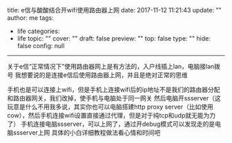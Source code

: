title: e信与酸酸结合开wifi使用路由器上网
date: 2017-11-12 11:21:43
update: ""
author: me
tags:
- life
categories:
- life
topic: ""
cover: ""
draft: false
preview: ""
top: false
type: ""
hide: false
config: null


---


关于e信“正常情况下”使用路由器网上是有方法的，入户线插上lan，电脑接lan拨号
我想要说的是连接e信后使用路由器上网，并且是绝对正常的思维
<!--more-->
手机也是可以连接上wifi，但是手机上连接wifi后的ip地址不是我们的路由器分配和路由器网关，我们改掉，使手机与电脑处于同一网关
然后电脑开ssserver（这玩意是什么不用我多说，其实你也可以电脑搭建http proxy server（比如使用cow），然后手机连接wifi设置直接通过代理，但是对于纯tcp和udp就无能为力了）
手机连接电脑ssserver，可以上网了，通过开debug模式可以发现走的是电脑ssserver上网
具体的小白详细教程做法看心情和时间吧
